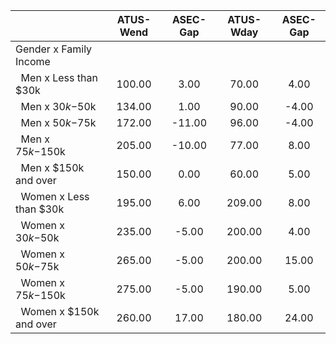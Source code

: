 
|                      |    ATUS-Wend |     ASEC-Gap |    ATUS-Wday |     ASEC-Gap |
| -------------------- | :----------: | :----------: | :----------: | :----------: |
| Gender x Family Income |              |              |              |              |
| &nbsp;&nbsp;Men x Less than $30k |       100.00 |         3.00 |        70.00 |         4.00 |
| &nbsp;&nbsp;Men x $30k-$50k |       134.00 |         1.00 |        90.00 |        -4.00 |
| &nbsp;&nbsp;Men x $50k-$75k |       172.00 |       -11.00 |        96.00 |        -4.00 |
| &nbsp;&nbsp;Men x $75k-$150k |       205.00 |       -10.00 |        77.00 |         8.00 |
| &nbsp;&nbsp;Men x $150k and over |       150.00 |         0.00 |        60.00 |         5.00 |
| &nbsp;&nbsp;Women x Less than $30k |       195.00 |         6.00 |       209.00 |         8.00 |
| &nbsp;&nbsp;Women x $30k-$50k |       235.00 |        -5.00 |       200.00 |         4.00 |
| &nbsp;&nbsp;Women x $50k-$75k |       265.00 |        -5.00 |       200.00 |        15.00 |
| &nbsp;&nbsp;Women x $75k-$150k |       275.00 |        -5.00 |       190.00 |         5.00 |
| &nbsp;&nbsp;Women x $150k and over |       260.00 |        17.00 |       180.00 |        24.00 |

